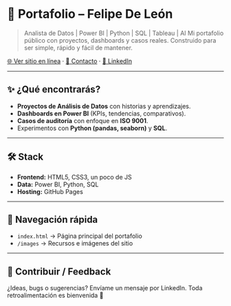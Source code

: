 # 🚀 Portafolio – Felipe De León

> Analista de Datos | Power BI | Python | SQL | Tableau | AI
> Mi portafolio público con proyectos, dashboards y casos reales. Construido para ser simple, rápido y fácil de mantener.

[🌐 Ver sitio en línea](https://felipedeleon.github.io) · [📧 Contacto](mailto:felipedeleong@gmail.com) · [💼 LinkedIn](https://www.linkedin.com/in/felipe-deleon/)

---

## ✨ ¿Qué encontrarás?

* **Proyectos de Análisis de Datos** con historias y aprendizajes.
* **Dashboards en Power BI** (KPIs, tendencias, comparativos).
* **Casos de auditoría** con enfoque en **ISO 9001**.
* Experimentos con **Python (pandas, seaborn)** y **SQL**.

---

## 🛠️ Stack

* **Frontend:** HTML5, CSS3, un poco de JS
* **Data:** Power BI, Python, SQL
* **Hosting:** GitHub Pages

---

## 🧭 Navegación rápida

* `index.html` → Página principal del portafolio
* `/images` → Recursos e imágenes del sitio

---

## 🤝 Contribuir / Feedback

¿Ideas, bugs o sugerencias? Envíame un mensaje por LinkedIn. Toda retroalimentación es bienvenida 🙌

